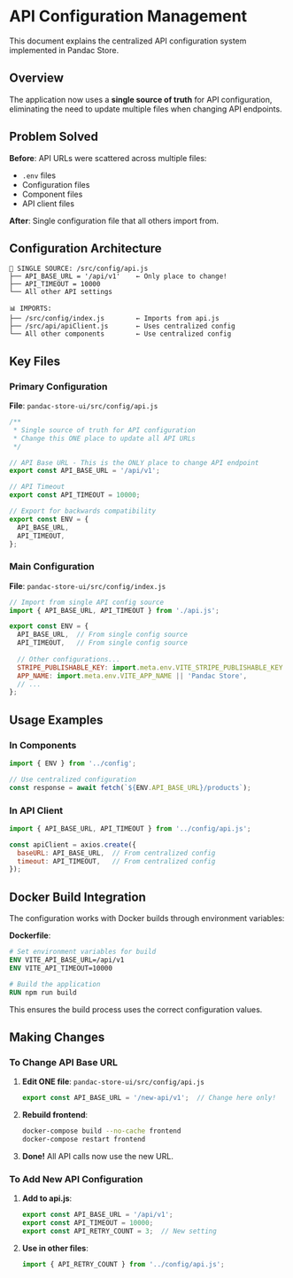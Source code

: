 # API Configuration Management

This document explains the centralized API configuration system implemented in Pandac Store.

## Overview

The application now uses a **single source of truth** for API configuration, eliminating the need to update multiple files when changing API endpoints.

## Problem Solved

**Before**: API URLs were scattered across multiple files:

- `.env` files
- Configuration files
- Component files
- API client files

**After**: Single configuration file that all others import from.

## Configuration Architecture

```text
🎯 SINGLE SOURCE: /src/config/api.js
├── API_BASE_URL = '/api/v1'    ← Only place to change!
├── API_TIMEOUT = 10000
└── All other API settings

📊 IMPORTS:
├── /src/config/index.js        ← Imports from api.js
├── /src/api/apiClient.js       ← Uses centralized config
└── All other components        ← Use centralized config
```

## Key Files

### Primary Configuration

**File**: `pandac-store-ui/src/config/api.js`

```javascript
/**
 * Single source of truth for API configuration
 * Change this ONE place to update all API URLs
 */

// API Base URL - This is the ONLY place to change API endpoint
export const API_BASE_URL = '/api/v1';

// API Timeout
export const API_TIMEOUT = 10000;

// Export for backwards compatibility
export const ENV = {
  API_BASE_URL,
  API_TIMEOUT,
};
```

### Main Configuration

**File**: `pandac-store-ui/src/config/index.js`

```javascript
// Import from single API config source
import { API_BASE_URL, API_TIMEOUT } from './api.js';

export const ENV = {
  API_BASE_URL,  // From single config source
  API_TIMEOUT,   // From single config source
  
  // Other configurations...
  STRIPE_PUBLISHABLE_KEY: import.meta.env.VITE_STRIPE_PUBLISHABLE_KEY || '',
  APP_NAME: import.meta.env.VITE_APP_NAME || 'Pandac Store',
  // ...
};
```

## Usage Examples

### In Components

```javascript
import { ENV } from '../config';

// Use centralized configuration
const response = await fetch(`${ENV.API_BASE_URL}/products`);
```

### In API Client

```javascript
import { API_BASE_URL, API_TIMEOUT } from '../config/api.js';

const apiClient = axios.create({
  baseURL: API_BASE_URL,  // From centralized config
  timeout: API_TIMEOUT,   // From centralized config
});
```

## Docker Build Integration

The configuration works with Docker builds through environment variables:

**Dockerfile**:
```dockerfile
# Set environment variables for build
ENV VITE_API_BASE_URL=/api/v1
ENV VITE_API_TIMEOUT=10000

# Build the application
RUN npm run build
```

This ensures the build process uses the correct configuration values.

## Making Changes

### To Change API Base URL

1. **Edit ONE file**: `pandac-store-ui/src/config/api.js`
   ```javascript
   export const API_BASE_URL = '/new-api/v1';  // Change here only!
   ```

2. **Rebuild frontend**:
   ```bash
   docker-compose build --no-cache frontend
   docker-compose restart frontend
   ```

3. **Done!** All API calls now use the new URL.

### To Add New API Configuration

1. **Add to api.js**:
   ```javascript
   export const API_BASE_URL = '/api/v1';
   export const API_TIMEOUT = 10000;
   export const API_RETRY_COUNT = 3;  // New setting
   ```

2. **Use in other files**:
   ```javascript
   import { API_RETRY_COUNT } from '../config/api.js';
   ```
